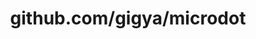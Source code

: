 ---
layout: post
title: github.com/gigya/microdot
categories: link
tags: [انگلیسی, برنامه‌نویسی]
---